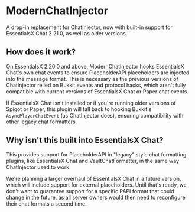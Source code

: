 # ModernChatInjector

A drop-in replacement for ChatInjector, now with built-in support for EssentialsX Chat 2.21.0, as well as older
versions.

## How does it work?

On EssentialsX 2.20.0 and above, ModernChatInjector hooks EssentialsX Chat's own chat events to ensure PlaceholderAPI
placeholders are injected into the message format. 
This is necessary as the previous versions of ChatInjector relied on Bukkit events and protocol hacks, which aren't
fully compatible with current versions of EssentialsX Chat or Paper chat events.

If EssentialsX Chat isn't installed or if you're running older versions of Spigot or Paper, this plugin will fall back
to hooking Bukkit's `AsyncPlayerChatEvent` (as ChatInjector does), ensuring compatibility with other legacy chat
formatters.

## Why isn't this built into EssentialsX Chat?
This provides support for PlaceholderAPI in "legacy" style chat formatting plugins, like EssentialsX Chat and
VaultChatFormatter, in the same way ChatInjector used to work.

We're planning a larger overhaul of EssentialsX Chat in a future version, which will include support for external
placeholders. Until that's ready, we don't want to guarantee support for a specific PAPI format that could change in the
future, as all server owners would then need to reconfigure their chat formats a second time.
